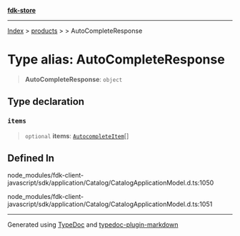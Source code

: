 [**fdk-store**](../../../README.md)
***

[Index](../../../API.md) > [products](../../README.md) > [<internal>](../README.md) > AutoCompleteResponse

# Type alias: AutoCompleteResponse

> **AutoCompleteResponse**: `object`

## Type declaration

### `items`

> `optional` **items**: [`AutocompleteItem`](type-alias.AutocompleteItem.md)[]

## Defined In

node\_modules/fdk-client-javascript/sdk/application/Catalog/CatalogApplicationModel.d.ts:1050

node\_modules/fdk-client-javascript/sdk/application/Catalog/CatalogApplicationModel.d.ts:1051

***
Generated using [TypeDoc](https://typedoc.org/) and [typedoc-plugin-markdown](https://www.npmjs.com/package/typedoc-plugin-markdown)
